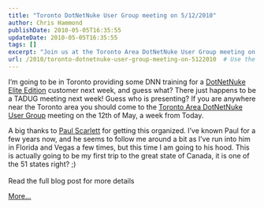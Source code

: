 ```yaml
---
title: "Toronto DotNetNuke User Group meeting on 5/12/2010"
author: Chris Hammond
publishDate: 2010-05-05T16:35:55
updateDate: 2010-05-05T16:35:55
tags: []
excerpt: "Join us at the Toronto Area DotNetNuke User Group meeting on May 12th! Exciting DNN training and networking opportunities await in Toronto."
url: /2010/toronto-dotnetnuke-user-group-meeting-on-5122010  # Use the generated URL with year
---
```

<p>I’m going to be in Toronto providing some DNN training for a <a href="https://www.dotnetnuke.com/Products/EliteEdition/tabid/1341/Default.aspx">DotNetNuke Elite Edition</a> customer next week, and guess what? There just happens to be a TADUG meeting next week! Guess who is presenting? If you are anywhere near the Toronto area you should come to the <a href="https://www.tadug.ca/">Toronto Area DotNetNuke User Group</a> meeting on the 12th of May, a week from Today. </p> <p>A big thanks to <a href="https://twitter.com/paulscarlett">Paul Scarlett</a> for getting this organized. I’ve known Paul for a few years now, and he seems to follow me around a bit as I’ve run into him in Florida and Vegas a few times, but this time I am going to his hood. This is actually going to be my first trip to the great state of Canada, it is one of the 51 states right? ;)<br /> <br /> Read the full blog post for more details</p><a href=https://www.dotnetnuke.com/Community/Blogs/tabid/825/EntryId/2598/Toronto-DotNetNuke-User-Group-meeting-on-5-12-2010.aspx>More...</a><img src="https://feeds.feedburner.com/~r/dnndaily/~4/5lRMSKEgU6U" height="1" width="1"/>

